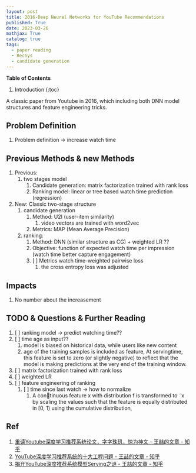 ```yaml
---
layout: post
title: 2016-Deep Neural Networks for YouTube Recommendations
published: True
date: 2023-03-26
mathjax: True
catalog: true
tags:
  - paper reading
  - RecSys
  - candidate generation
---
```


**Table of Contents**
1. Introduction
{:toc}

A classic paper from Youtube in 2016, which including both DNN model structures and feature engineering tricks.
		
		
## Problem Definition

1. Problem definition -> increase watch time 

## Previous Methods & new Methods

1. Previous:
    1. two stages model 
        1. Candidate generation: matrix factorization trained with rank loss
        2. Ranking model: linear or tree based watch time prediction (regression)
2. New: Classic two-stage structure
	1. candidate generation
		1. Method: U2I (user-item similarity)
		    1. video vectors are trained with word2vec
		2. Metrics: MAP (Mean Average Precision)
	2. ranking: 
		1. Method: DNN (similar structure as CG) + weighted LR ??
		2. Objective: function of expected watch time per impression (watch time better capture engagement)
		3. [ ] Metrics watch time-weighted pairwise loss
		    1. the cross entropy loss was adjusted

## Impacts

1. No number about the increasement


## TODO & Questions & Further Reading

1. [ ] ranking model -> predict watching time??
2. [ ] time age as input??
    1. model is biased on historical data, while users like new content
    2. age of the training samples is included as feature, At servingtime, this feature is set to zero (or slightly negative) to reflect that the model is making predictions at the very end
of the training window.
3. [ ] matrix factorization trained with rank loss
4. [ ] weighted LR
5. [ ] feature engineering of ranking
    1. [ ] time since last watch -> how to normalize
        1. A continuous feature x with distribution f is transformed to ˜x by scaling the values such that the feature is equally distributed in [0, 1) using the cumulative distribution,
        
        
        
        
## Ref

1. [重读Youtube深度学习推荐系统论文，字字珠玑，惊为神文 - 王喆的文章 - 知乎](https://zhuanlan.zhihu.com/p/52169807)
2. [YouTube深度学习推荐系统的十大工程问题 - 王喆的文章 - 知乎](https://zhuanlan.zhihu.com/p/52504407)
3. [揭开YouTube深度推荐系统模型Serving之谜 - 王喆的文章 - 知乎](https://zhuanlan.zhihu.com/p/61827629)